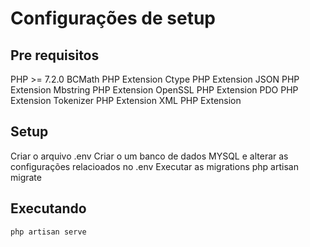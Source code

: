 # Configurações de setup

## Pre requisitos

PHP >= 7.2.0
BCMath PHP Extension
Ctype PHP Extension
JSON PHP Extension
Mbstring PHP Extension
OpenSSL PHP Extension
PDO PHP Extension
Tokenizer PHP Extension
XML PHP Extension

## Setup

Criar o arquivo .env
Criar o um banco de dados MYSQL e alterar as configurações relacioados no .env
Executar as migrations 
    php artisan migrate

## Executando
    php artisan serve
